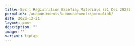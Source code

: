 ```yaml
---
title: Sec 1 Registration Briefing Materials (21 Dec 2023)
permalink: /announcements/announcements/permalink/
date: 2023-12-21
layout: post
description: ""
image: ""
variant: tiptap
---
```


